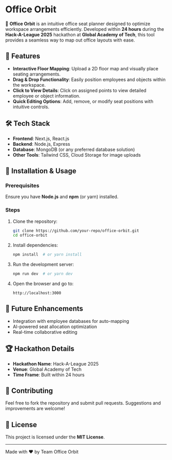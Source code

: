# Office Orbit

🚀 **Office Orbit** is an intuitive office seat planner designed to optimize workspace arrangements efficiently. Developed within **24 hours** during the **Hack-A-League 2025** hackathon at **Global Academy of Tech**, this tool provides a seamless way to map out office layouts with ease.

## 📌 Features
- **Interactive Floor Mapping**: Upload a 2D floor map and visually place seating arrangements.
- **Drag & Drop Functionality**: Easily position employees and objects within the workspace.
- **Click to View Details**: Click on assigned points to view detailed employee or object information.
- **Quick Editing Options**: Add, remove, or modify seat positions with intuitive controls.

## 🛠️ Tech Stack
- **Frontend**: Next.js, React.js
- **Backend**: Node.js, Express
- **Database**: MongoDB (or any preferred database solution)
- **Other Tools**: Tailwind CSS, Cloud Storage for image uploads

## 🔧 Installation & Usage
### Prerequisites
Ensure you have **Node.js** and **npm** (or yarn) installed.

### Steps
1. Clone the repository:
   ```bash
   git clone https://github.com/your-repo/office-orbit.git
   cd office-orbit
   ```
2. Install dependencies:
   ```bash
   npm install  # or yarn install
   ```
3. Run the development server:
   ```bash
   npm run dev  # or yarn dev
   ```
4. Open the browser and go to:
   ```
   http://localhost:3000
   ```

## 🎯 Future Enhancements
- Integration with employee databases for auto-mapping
- AI-powered seat allocation optimization
- Real-time collaborative editing

## 🏆 Hackathon Details
- **Hackathon Name**: Hack-A-League 2025
- **Venue**: Global Academy of Tech
- **Time Frame**: Built within 24 hours

## 🤝 Contributing
Feel free to fork the repository and submit pull requests. Suggestions and improvements are welcome!

## 📜 License
This project is licensed under the **MIT License**.

---
Made with ❤️ by Team Office Orbit

